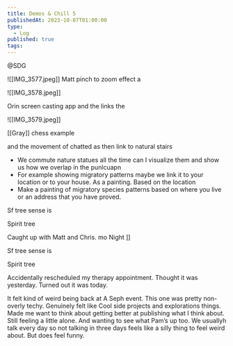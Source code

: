 ```yaml
---
title: Demos & Chill 5
publishedAt: 2023-10-07T01:00:00
type:
  - Log
published: true
tags:
---
```

@SDG

![[IMG_3577.jpeg]]
Matt pinch to zoom effect a 




![[IMG_3578.jpeg]]

Orin screen casting app and the  links the 




![[IMG_3579.jpeg]]

[[Gray]] chess example 

and the movement of chatted as then link to natural stairs 

- We commute nature statues all the time can I visualize them and show us how we overlap in the punlcuapn 
- For example showing migratory patterns maybe we link it to your location or to your house. As a painting. Based on the location 
- Make a painting of migratory species patterns based on where you live or an address that you have proved. 


Sf tree sense is 

Spirit tree 


Caught up with Matt and Chris. mo Night ]]

Sf tree sense is 

Spirit tree 


Accidentally rescheduled my therapy appointment. Thought it was yesterday. Turned out it was today. 

It felt kind of weird being back at A Seph event. This one was pretty non-overly techy. Genuinely felt like Cool side projects and explorations things. Made me want to think about getting better at publishing what I think about. Still feeling a little alone. And wanting to see what Pam’s up too. We usuallyh talk every day so not talking in three days feels like a silly thing to feel weird about. But does feel funny. 